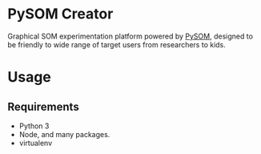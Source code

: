 # PySOM Creator

Graphical SOM experimentation platform powered by [PySOM](), designed to be friendly to wide range of target users from researchers to kids.


# Usage
## Requirements
- Python 3
- Node, and many packages.
- virtualenv